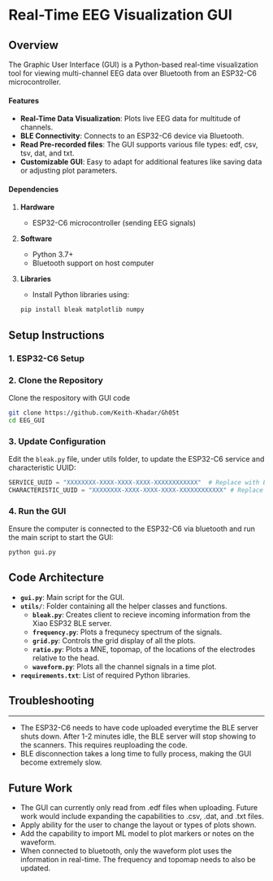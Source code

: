 # Real-Time EEG Visualization GUI

## Overview

The Graphic User Interface (GUI) is a Python-based real-time visualization tool for viewing multi-channel EEG data over Bluetooth from an ESP32-C6 microcontroller. 

#### Features

- **Real-Time Data Visualization**: Plots live EEG data for multitude of channels.
- **BLE Connectivity**: Connects to an ESP32-C6 device via Bluetooth.
- **Read Pre-recorded files**: The GUI supports various file types: edf, csv, tsv, dat, and txt.
- **Customizable GUI**: Easy to adapt for additional features like saving data or adjusting plot parameters.

#### Dependencies
1. **Hardware**
    - ESP32-C6 microcontroller (sending EEG signals)
2. **Software**
    - Python 3.7+
    - Bluetooth support on host computer
3. **Libraries**
    - Install Python libraries using:

    ```bash
   pip install bleak matplotlib numpy
   ```

## Setup Instructions

### 1. ESP32-C6 Setup

### 2. Clone the Repository
Clone the respository with GUI code

```bash
git clone https://github.com/Keith-Khadar/Gh05t
cd EEG_GUI
```

### 3. Update Configuration
Edit the `bleak.py` file, under utils folder, to update the ESP32-C6 service and characteristic UUID:

```python
SERVICE_UUID = "XXXXXXXX-XXXX-XXXX-XXXX-XXXXXXXXXXXX"  # Replace with ESP32 Service UUID
CHARACTERISTIC_UUID = "XXXXXXXX-XXXX-XXXX-XXXX-XXXXXXXXXXXX" # Replace with ESP32 Characteristic UUID
```

### 4. Run the GUI
Ensure the computer is connected to the ESP32-C6 via bluetooth and run the main script to start the GUI:

```bash
python gui.py
```

## Code Architecture

- **`gui.py`**: Main script for the GUI.
- **`utils/`**: Folder containing all the helper classes and functions.
  - **`bleak.py`**: Creates client to recieve incoming information from the Xiao ESP32 BLE server.
  - **`frequency.py`**: Plots a frequnecy spectrum of the signals.
  - **`grid.py`**: Controls the grid display of all the plots.
  - **`ratio.py`**: Plots a MNE, topomap, of the locations of the electrodes relative to the head.
  - **`waveform.py`**: Plots all the channel signals in a time plot. 
- **`requirements.txt`**: List of required Python libraries.

## Troubleshooting
---
- The ESP32-C6 needs to have code uploaded everytime the BLE server shuts down. After 1-2 minutes idle, the BLE server will stop showing to the scanners. This requires reuploading the code. 
- BLE disconnection takes a long time to fully process, making the GUI become extremely slow.

## Future Work

- The GUI can currently only read from .edf files when uploading. Future work would include expanding the capabilities to .csv, .dat, and .txt files. 
- Apply ability for the user to change the layout or types of plots shown.
- Add the capability to import ML model to plot markers or notes on the waveform.
- When connected to bluetooth, only the waveform plot uses the information in real-time. The frequency and topomap needs to also be updated. 

